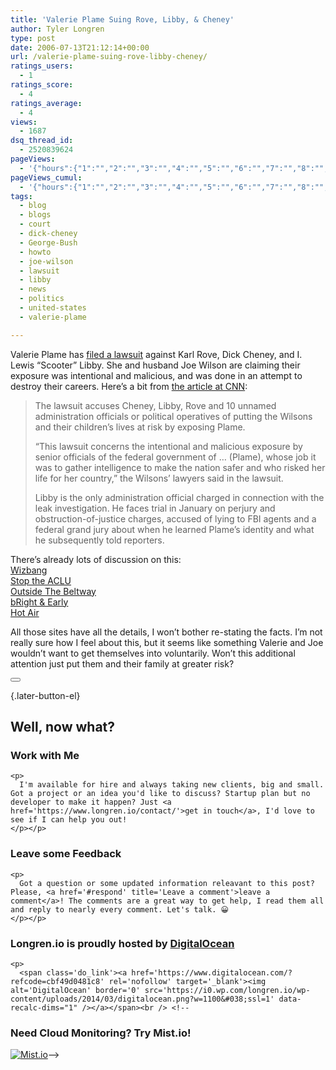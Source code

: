 ```yaml
---
title: 'Valerie Plame Suing Rove, Libby, & Cheney'
author: Tyler Longren
type: post
date: 2006-07-13T21:12:14+00:00
url: /valerie-plame-suing-rove-libby-cheney/
ratings_users:
  - 1
ratings_score:
  - 4
ratings_average:
  - 4
views:
  - 1687
dsq_thread_id:
  - 2520839624
pageViews:
  - '{"hours":{"1":"","2":"","3":"","4":"","5":"","6":"","7":"","8":"","9":"","10":"","11":"","12":"","13":"","14":"","15":"","16":"","17":"","18":"","19":"","20":"","21":"","22":"","23":"","24":"","25":"","26":"","27":"","28":"","29":"","30":"","31":"","32":"","33":"","34":"","35":"","36":"","37":"","38":"","39":"","40":"","41":"","42":"","43":"","44":"","45":"","46":"","47":""},"days":{"2":"","3":"","4":"","5":"","6":"","7":"","8":"","9":"","10":"","11":"","12":"","13":"","14":""},"weeks":{"3":"","4":"","5":"","6":"","7":"","8":"","9":"","10":"","11":"","12":""},"months":{"4":"","5":"","6":"","7":"","8":"","9":"","10":"","11":"","12":"","13":"","14":"","15":"","16":"","17":"","18":"","19":"","20":"","21":"","22":"","23":"","24":""}}'
pageViews_cumul:
  - '{"hours":{"1":"","2":"","3":"","4":"","5":"","6":"","7":"","8":"","9":"","10":"","11":"","12":"","13":"","14":"","15":"","16":"","17":"","18":"","19":"","20":"","21":"","22":"","23":"","24":"","25":"","26":"","27":"","28":"","29":"","30":"","31":"","32":"","33":"","34":"","35":"","36":"","37":"","38":"","39":"","40":"","41":"","42":"","43":"","44":"","45":"","46":"","47":""},"days":{"2":"","3":"","4":"","5":"","6":"","7":"","8":"","9":"","10":"","11":"","12":"","13":"","14":""},"weeks":{"3":"","4":"","5":"","6":"","7":"","8":"","9":"","10":"","11":"","12":""},"months":{"4":"","5":"","6":"","7":"","8":"","9":"","10":"","11":"","12":"","13":"","14":"","15":"","16":"","17":"","18":"","19":"","20":"","21":"","22":"","23":"","24":""}}'
tags:
  - blog
  - blogs
  - court
  - dick-cheney
  - George-Bush
  - howto
  - joe-wilson
  - lawsuit
  - libby
  - news
  - politics
  - united-states
  - valerie-plame

---
```

Valerie Plame has [filed a lawsuit][1] against Karl Rove, Dick Cheney, and I. Lewis &#8220;Scooter&#8221; Libby. She and husband Joe Wilson are claiming their exposure was intentional and malicious, and was done in an attempt to destroy their careers. Here&#8217;s a bit from [the article at CNN][2]:

> The lawsuit accuses Cheney, Libby, Rove and 10 unnamed administration officials or political operatives of putting the Wilsons and their children&#8217;s lives at risk by exposing Plame.
> 
> &#8220;This lawsuit concerns the intentional and malicious exposure by senior officials of the federal government of &#8230; (Plame), whose job it was to gather intelligence to make the nation safer and who risked her life for her country,&#8221; the Wilsons&#8217; lawyers said in the lawsuit.
> 
> Libby is the only administration official charged in connection with the leak investigation. He faces trial in January on perjury and obstruction-of-justice charges, accused of lying to FBI agents and a federal grand jury about when he learned Plame&#8217;s identity and what he subsequently told reporters.

There&#8217;s already lots of discussion on this:  
[Wizbang][3]  
[Stop the ACLU][4]  
[Outside The Beltway][5]  
[bRight & Early][6]  
[Hot Air][7]

All those sites have all the details, I won&#8217;t bother re-stating the facts. I&#8217;m not really sure how I feel about this, but it seems like something Valerie and Joe wouldn&#8217;t want to get themselves into voluntarily. Won&#8217;t this additional attention just put them and their family at greater risk? 

<div class="wpulike wpulike-default " >
  <div class="wp_ulike_general_class wp_ulike_is_not_liked">
    <button type="button"
					aria-label="Like Button"
					data-ulike-id="2167"
					data-ulike-nonce="3a1d7defd6"
					data-ulike-type="likeThis"
					data-ulike-template="wpulike-default"
					data-ulike-display-likers="0"
					data-ulike-disable-pophover="0"
					class="wp_ulike_btn wp_ulike_put_image wp_likethis_2167"></button><span class="count-box"></span>
  </div>
</div>

[][8]{.later-button-el}

<div class='what-next'>
  <h2>
    Well, now what?
  </h2>
  
  <div class='hire'>
    <h3>
      Work with Me
    </h3>
    
    <p>
      I'm available for hire and always taking new clients, big and small. Got a project or an idea you'd like to discuss? Startup plan but no developer to make it happen? Just <a href='https://www.longren.io/contact/'>get in touch</a>, I'd love to see if I can help you out!
    </p></p>
  </div>
  
  <div class='hire'>
    <h3>
      Leave some Feedback
    </h3>
    
    <p>
      Got a question or some updated information releavant to this post? Please, <a href='#respond' title='Leave a comment'>leave a comment</a>! The comments are a great way to get help, I read them all and reply to nearly every comment. Let's talk. 😀
    </p></p>
  </div>
  
  <div class='now-what-bottom-ad'>
    <h3>
      Longren.io is proudly hosted by <a href='https://www.digitalocean.com/?refcode=cbf49d0481c8'>DigitalOcean</a>
    </h3>
    
    <p>
      <span class='do_link'><a href='https://www.digitalocean.com/?refcode=cbf49d0481c8' rel='nofollow' target='_blank'><img alt='DigitalOcean' border='0' src='https://i0.wp.com/longren.io/wp-content/uploads/2014/03/digitalocean.png?w=1100&#038;ssl=1' data-recalc-dims="1" /></a></span><br /> <!--

<h3>Need Cloud Monitoring? Try Mist.io!</h3>

<span class='do_link'><a href='http://mist.io/?ref=tyler' rel='nofollow' target='_blank'><img alt='Mist.io' border='0' src='https://i0.wp.com/longren.io/wp-content/uploads/2014/04/mistio.jpg?w=1100&#038;ssl=1' data-recalc-dims="1"></a></span>--></div> </div>

 [1]: http://www.breitbart.com/news/2006/07/13/D8IRA3GG2.html
 [2]: http://www.cnn.com/2006/POLITICS/07/13/cialeak.lawsuit.ap/
 [3]: http://wizbangblog.com/2006/07/13/breaking-valerie-plame-files-suit.php
 [4]: http://stoptheaclu.com/archives/2006/07/13/valerie-plame-sues-cheney-rove-libby/
 [5]: http://www.outsidethebeltway.com/archives/2006/07/breaking_plame_files_suit_against_cheney_rove_libby/
 [6]: http://www.brightandearlyblog.com/2006/07/and-you-thought-it-was-over/
 [7]: http://hotair.com/archives/the-blog/2006/07/13/1459-wilsonplame-sue-cheney-rove-libby-pretty-much-everyone-really/
 [8]: #